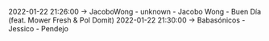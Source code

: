2022-01-22 21:26:00 -> JacoboWong - unknown - Jacobo Wong - Buen Día (feat. Mower Fresh & Pol Domit)
2022-01-22 21:30:00 -> Babasónicos - Jessico - Pendejo
